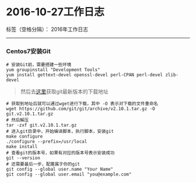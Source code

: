 ﻿# 2016-10-27工作日志

标签（空格分隔）： 2016年工作日志

---

### Centos7安装Git

```
# 安装Git前，需要搭建一些环境
yum groupinstall "Development Tools"
yum install gettext-devel openssl-devel perl-CPAN perl-devel zlib-devel
```

 > 然后去<a href="https://github.com/git/git/releases">这里</a>获取git最新版本的下载地址

```
# 获取到地址后就可以通过wget进行下载，其中 -O 表示对下载的文件重命名
wget https://github.com/git/git/archive/v2.10.1.tar.gz -O git.v2.10.1.tar.gz
# 然后解压
tar -zxf git.v2.10.1.tar.gz
# 进入git目录中，开始编译脚本，执行脚本，安装git
make configure
./configure --prefix=/usr/local
make install
# 查看git的版本号，如果有对应的版本号表示安装成功
git --version
# 还需要最后一步，配置属于你的git
git config --global user.name "Your Name"
git config --global user.email "you@example.com"
```






